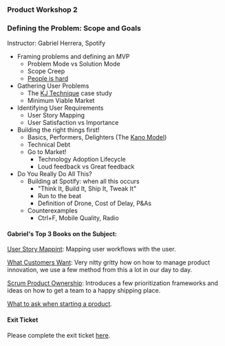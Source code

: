 ### Product Workshop 2
### Defining the Problem: Scope and Goals
Instructor: Gabriel Herrera, Spotify  

* Framing problems and defining an MVP  
  - Problem Mode vs Solution Mode  
  - Scope Creep  
  - [People is hard](https://agilewarrior.files.wordpress.com/2010/10/sometimeswethinkweallagree.png?w=500)  
* Gathering User Problems  
  - The [KJ Technique](http://www.uie.com/articles/kj_technique/) case study  
  - Minimum Viable Market  
* Identifying User Requirements  
  - User Story Mapping  
  - User Satisfaction vs Importance  
* Building the right things first!  
  - Basics, Performers, Delighters (The [Kano Model](https://en.wikipedia.org/wiki/Kano_model))  
  - Technical Debt  
  - Go to Market!  
    - Technology Adoption Lifecycle  
    - Loud feedback vs Great feedback  
* Do You Really Do All This?  
  - Building at Spotify: when all this occurs  
    - "Think It, Build It, Ship It, Tweak It"  
    - Run to the beat  
    - Definition of Drone, Cost of Delay, P&As  
  - Counterexamples  
    - Ctrl+F, Mobile Quality, Radio  
  

#### Gabriel's Top 3 Books on the Subject:  
[User Story Mappint](http://www.amazon.com/User-Story-Mapping-Discover-Product/dp/1491904909/ref=sr_1_1): Mapping user workflows with the user.  
  
[What Customers Want](http://www.amazon.com/What-Customers-Want-Outcome-Driven-Breakthrough/dp/0071408673/ref=sr_1_1): Very nitty gritty how on how to manage product innovation, we use a few method from this a lot in our day to day.  
  
[Scrum Product Ownership](http://www.amazon.com/Scrum-Product-Ownership-Balancing-Inside/dp/0988502623/ref=sr_1_1): Introduces a few prioritization frameworks and ideas on how to get a team to a happy shipping place.  

[What to ask when starting a product](https://agilewarrior.wordpress.com/2010/11/06/the-agile-inception-deck/).


#### Exit Ticket  
Please complete the exit ticket [here](https://docs.google.com/forms/d/1YcMKwhzvepzi3BnQgdWZCn-l4Gd4GLMlROf0-Q-BbS8/viewform). 
